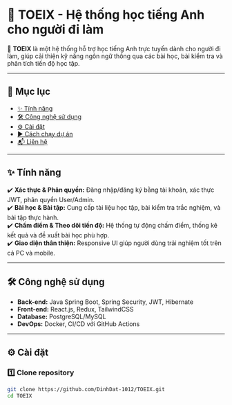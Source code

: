 # 📌 TOEIX - Hệ thống học tiếng Anh cho người đi làm  

🚀 **TOEIX** là một hệ thống hỗ trợ học tiếng Anh trực tuyến dành cho người đi làm, giúp cải thiện kỹ năng ngôn ngữ thông qua các bài học, bài kiểm tra và phân tích tiến độ học tập.

---

## 📜 Mục lục  
- [✨ Tính năng](#-tính-năng)  
- [🛠️ Công nghệ sử dụng](#️-công-nghệ-sử-dụng)  
- [⚙️ Cài đặt](#️-cài-đặt)  
- [▶️ Cách chạy dự án](#️-cách-chạy-dự-án)  
- [📬 Liên hệ](#-liên-hệ)  

---

## ✨ Tính năng  
✔️ **Xác thực & Phân quyền:** Đăng nhập/đăng ký bằng tài khoản, xác thực JWT, phân quyền User/Admin.  
✔️ **Bài học & Bài tập:** Cung cấp tài liệu học tập, bài kiểm tra trắc nghiệm, và bài tập thực hành.  
✔️ **Chấm điểm & Theo dõi tiến độ:** Hệ thống tự động chấm điểm, thống kê kết quả và đề xuất bài học phù hợp.  
✔️ **Giao diện thân thiện:** Responsive UI giúp người dùng trải nghiệm tốt trên cả PC và mobile.  

---

## 🛠️ Công nghệ sử dụng  
- **Back-end:** Java Spring Boot, Spring Security, JWT, Hibernate  
- **Front-end:** React.js, Redux, TailwindCSS  
- **Database:** PostgreSQL/MySQL  
- **DevOps:** Docker, CI/CD với GitHub Actions  

---

## ⚙️ Cài đặt  
### 1️⃣ Clone repository  
```bash
git clone https://github.com/DinhDat-1012/TOEIX.git
cd TOEIX
